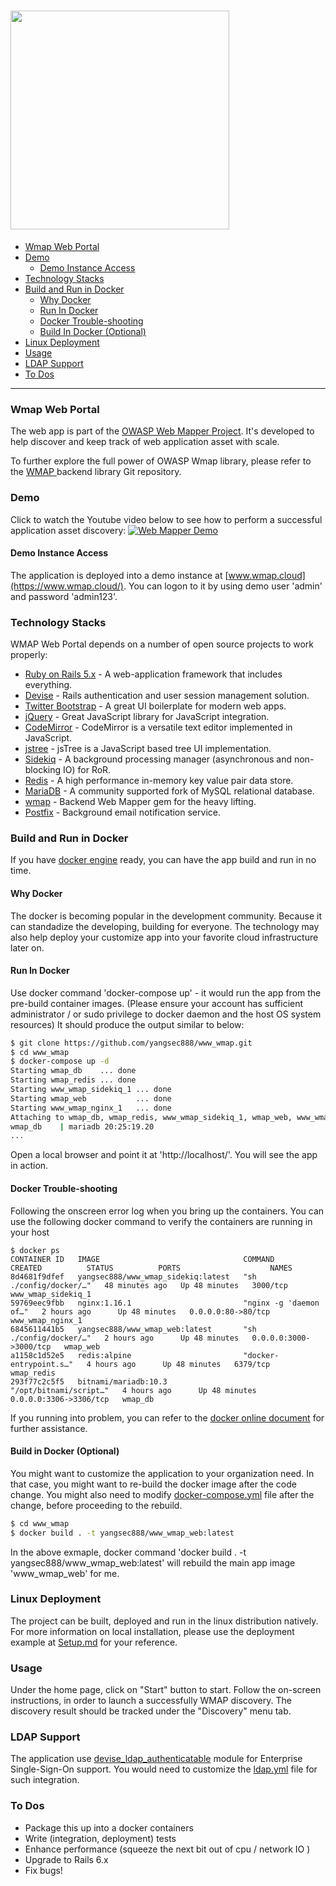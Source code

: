 [<img src='/wmap_logo.jpg' width='350' height='350'>](https://github.com/yangsec888/www_wmap)
=====================

- [Wmap Web Portal](#wmap-web-portal)
- [Demo](#demo)
  - [Demo Instance Access](#demo-instance-access)
- [Technology Stacks](#technology-stacks)
- [Build and Run in Docker](#build-and-run-in-docker)
  - [Why Docker](#why-docker)
  - [Run In Docker](#run-in-docker)
  - [Docker Trouble-shooting](#docker-trouble-shooting)
  - [Build In Docker (Optional)](#build-in-docker-optional)
- [Linux Deployment](#linux-deployment)
- [Usage](#usage)
- [LDAP Support](#ldap-support)
- [To Dos](#to-dos)

---

### Wmap Web Portal

The web app is part of the [OWASP Web Mapper Project](https://www.owasp.org/index.php/OWASP_Web_Mapper_Project). It's developed to help discover and keep track of web application asset with scale.

To further explore the full power of OWASP Wmap library, please refer to the <a href="https://github.com/yangsec888/wmap" target="_blank"> WMAP </a> backend library Git repository.


### Demo

Click to watch the Youtube video below to see how to perform a successful application asset discovery:
[![Web Mapper Demo](https://img.youtube.com/vi/TL1occsk3Fc/0.jpg)](https://www.youtube.com/watch?v=TL1occsk3Fc "Web Mapper Demo")

#### Demo Instance Access
The application is deployed into a demo instance at [www.wmap.cloud](https://www.wmap.cloud/). You can logon to it by using demo user 'admin' and password 'admin123'.


### Technology Stacks

WMAP Web Portal depends on a number of open source projects to work properly:

* [Ruby on Rails 5.x](https://rubyonrails.org/) - A web-application framework that includes everything.
* [Devise](https://github.com/plataformatec/devise/wiki) - Rails authentication and user session management solution.
* [Twitter Bootstrap](https://getbootstrap.com/) - A great UI boilerplate for modern web apps.
* [jQuery](https://jquery.com/) - Great JavaScript library for JavaScript integration.
* [CodeMirror](https://codemirror.net/) - CodeMirror is a versatile text editor implemented in JavaScript.
* [jstree](https://www.jstree.com/) -  jsTree is a JavaScript based tree UI implementation.
* [Sidekiq](https://github.com/mperham/sidekiq) - A background processing manager (asynchronous and non-blocking IO) for RoR.
* [Redis](https://redis.io/) - A high performance in-memory key value pair data store.
* [MariaDB](https://mariadb.org/) - A community supported fork of MySQL relational database.
* [wmap](https://github.com/yangsec888/wmap) - Backend Web Mapper gem for the heavy lifting.
* [Postfix](http://www.postfix.org/) - Background email notification service.

### Build and Run in Docker

If you have [docker engine](https://docs.docker.com/install/) ready, you can have the app build and run in no time.

#### Why Docker
The docker is becoming popular in the development community. Because it can standadize the developing, building for everyone. The technology may also help deploy your customize app into your favorite cloud infrastructure later on.

#### Run In Docker

Use docker command 'docker-compose up' - it would run the app from the pre-build container images. (Please ensure your account has sufficient administrator / or sudo privilege to docker daemon and the host OS system resources)
It should produce the output similar to below:
```sh
$ git clone https://github.com/yangsec888/www_wmap.git
$ cd www_wmap
$ docker-compose up -d
Starting wmap_db    ... done
Starting wmap_redis ... done
Starting www_wmap_sidekiq_1 ... done
Starting wmap_web           ... done
Starting www_wmap_nginx_1   ... done
Attaching to wmap_db, wmap_redis, www_wmap_sidekiq_1, wmap_web, www_wmap_nginx_1
wmap_db    | mariadb 20:25:19.20
...
```
Open a local browser and point it at 'http://localhost/'. You will see the app in action.

#### Docker Trouble-shooting
Following the onscreen error log when you bring up the containers. You can use the following docker command to verify the containers are running in your host
```
$ docker ps
CONTAINER ID   IMAGE                                COMMAND                  CREATED          STATUS          PORTS                    NAMES
8d4681f9dfef   yangsec888/www_wmap_sidekiq:latest   "sh ./config/docker/…"   48 minutes ago   Up 48 minutes   3000/tcp                 www_wmap_sidekiq_1
59769eec9fbb   nginx:1.16.1                         "nginx -g 'daemon of…"   2 hours ago      Up 48 minutes   0.0.0.0:80->80/tcp       www_wmap_nginx_1
6845611441b5   yangsec888/www_wmap_web:latest       "sh ./config/docker/…"   2 hours ago      Up 48 minutes   0.0.0.0:3000->3000/tcp   wmap_web
a1158c1d52e5   redis:alpine                         "docker-entrypoint.s…"   4 hours ago      Up 48 minutes   6379/tcp                 wmap_redis
293f77c2c5f5   bitnami/mariadb:10.3                 "/opt/bitnami/script…"   4 hours ago      Up 48 minutes   0.0.0.0:3306->3306/tcp   wmap_db
```
If you running into problem, you can refer to the [docker online document](https://docs.docker.com) for further assistance.


#### Build in Docker (Optional)   
You might want to customize the application to your organization need. In that case, you might want to re-build the docker image after the code change. You might also need to modify [docker-compose.yml](docker-compose.yml) file after the change, before proceeding to the rebuild.

```sh
$ cd www_wmap
$ docker build . -t yangsec888/www_wmap_web:latest
```
In the above exmaple, docker command 'docker build . -t yangsec888/www_wmap_web:latest' will rebuild the main app image 'www_wmap_web' for me.


### Linux Deployment   
The project can be built, deployed and run in the linux distribution natively. For more information on local installation, please use the deployment example at [Setup.md](Setup.md) for your reference.


### Usage
Under the home page, click on "Start" button to start. Follow the on-screen instructions, in order to launch a successfully WMAP discovery. The discovery result should be tracked under the "Discovery" menu tab.


### LDAP Support
The application use [devise_ldap_authenticatable](https://github.com/cschiewek/devise_ldap_authenticatable) module for Enterprise Single-Sign-On support. You would need to customize the [ldap.yml](config/ldap.yml) file for such integration.


### To Dos

 - Package this up into a docker containers
 - Write (integration, deployment) tests
 - Enhance performance (squeeze the next bit out of cpu / network IO )
 - Upgrade to Rails 6.x
 - Fix bugs!

